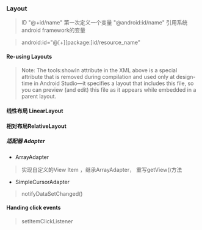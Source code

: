 ### Layout

> ID "@+id/name" 第一次定义一个变量  "@android:id/name" 引用系统android framework的变量

> android:id="@[+][package:]id/resource_name"

#### Re-using Layouts
> Note: The tools:showIn attribute in the XML above is a special attribute that is removed during compilation and used only at design-time in Android Studio—it specifies a layout that includes this file, so you can preview (and edit) this file as it appears while embedded in a parent layout.


#### 线性布局 LinearLayout

#### 相对布局RelativeLayout

##### 适配器 Adapter

  - ArrayAdapter

> 实现自定义的View Item ，继承ArrayAdapter， 重写getView()方法

  - SimpleCursorAdapter

>  notifyDataSetChanged()

#### Handing click events
> setItemClickListener

